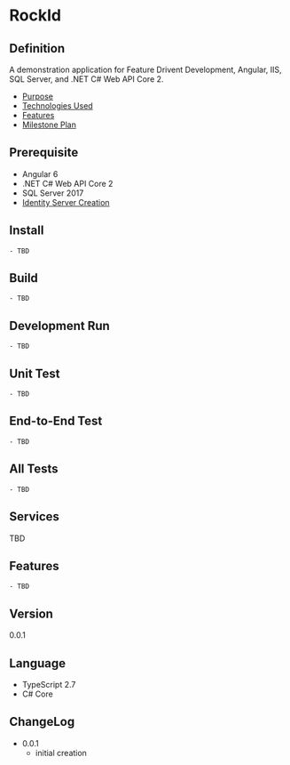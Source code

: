 RockId
======

Definition
----------
A demonstration application for Feature Drivent Development, Angular, IIS, SQL Server, and .NET C# Web API Core 2.

- [Purpose](Documents/PURPOSE.md)
- [Technologies Used](Documents/TECHNOLOGIES.md)
- [Features](Documents/FEATURES.md)
- [Milestone Plan](Documents/MILESTONES.md)

Prerequisite
------------
- Angular 6
- .NET C# Web API Core 2
- SQL Server 2017
- [Identity Server Creation](Documents/IDENTITYSERVERCREATION.md)

Install
-------
    - TBD

Build
-------
    - TBD

Development Run
---------------
    - TBD

Unit Test
---------
    - TBD

End-to-End Test
---------------
    - TBD

All Tests
---------
    - TBD

Services
--------
TBD

Features
--------
    - TBD

Version
----------------
0.0.1

Language
--------
- TypeScript 2.7
- C# Core
    
ChangeLog
---------

- 0.0.1
    - initial creation
